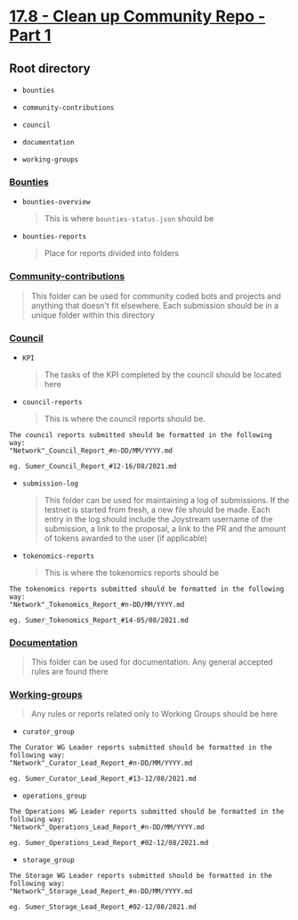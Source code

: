 # [17.8 - Clean up Community Repo - Part 1](https://blog.joystream.org/sumer-kpis/#17.8)

## Root directory

- `bounties`

- `community-contributions`

- `council`

- `documentation`

- `working-groups`

### [Bounties](https://github.com/maxlevush/Clean_UP_Community-repo/tree/main/bounties)

- `bounties-overview`

   > This is where ``bounties-status.json`` should be

- `bounties-reports`

   > Place for reports divided into folders

### [Community-contributions](https://github.com/maxlevush/Clean_UP_Community-repo/tree/main/community-contributions)

> This folder can be used for community coded bots and projects and anything that doesn't fit elsewhere. Each submission should be in a unique folder within this directory

### [Council](https://github.com/maxlevush/Clean_UP_Community-repo/tree/main/council)

- `KPI`

   > The tasks of the KPI completed by the council should be located here
   
- `council-reports`

   > This is where the council reports should be. 
 
```
The council reports submitted should be formatted in the following way: 
"Network"_Council_Report_#n-DD/MM/YYYY.md

eg. Sumer_Council_Report_#12-16/08/2021.md
```

- `submission-log`

   > This folder can be used for maintaining a log of submissions. If the testnet is started from fresh, a new file should be made. Each entry in the log should include the Joystream username of the submission, a link to the proposal, a link to the PR and the amount of tokens awarded to the user (if applicable)

- `tokenomics-reports`

   > This is where the tokenomics reports should be

```
The tokenomics reports submitted should be formatted in the following way: 
"Network"_Tokenomics_Report_#n-DD/MM/YYYY.md

eg. Sumer_Tokenomics_Report_#14-05/08/2021.md
```

### [Documentation](https://github.com/maxlevush/Clean_UP_Community-repo/tree/main/documentation)

> This folder can be used for documentation. Any general accepted rules are found there

### [Working-groups](https://github.com/maxlevush/Clean_UP_Community-repo/tree/main/working-groups)

> Any rules or reports related only to Working Groups should be here

- `curator_group`

```
The Curator WG Leader reports submitted should be formatted in the following way: 
"Network"_Curator_Lead_Report_#n-DD/MM/YYYY.md

eg. Sumer_Curator_Lead_Report_#13-12/08/2021.md
```

- `operations_group`

```
The Operations WG Leader reports submitted should be formatted in the following way: 
"Network"_Operations_Lead_Report_#n-DD/MM/YYYY.md

eg. Sumer_Operations_Lead_Report_#02-12/08/2021.md
```

- `storage_group`

```
The Storage WG Leader reports submitted should be formatted in the following way: 
"Network"_Storage_Lead_Report_#n-DD/MM/YYYY.md

eg. Sumer_Storage_Lead_Report_#02-12/08/2021.md
```

